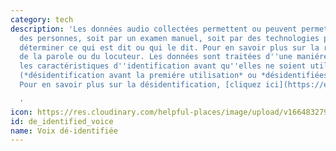 ```yaml
---
category: tech
description: 'Les données audio collectées permettent ou peuvent permettre d''identifier
  des personnes, soit par un examen manuel, soit par des technologies permettant de
  déterminer ce qui est dit ou qui le dit. Pour en savoir plus sur la reconnaissance
  de la parole ou du locuteur. Les données sont traitées d''une maniére qui supprime
  les caractéristiques d''identification avant qu''elles ne soient utilisées ou stockées.
  (*désidentification avant la premiére utilisation* ou *désidentifiées sur le dispositif*).
  Pour en savoir plus sur la désidentification, [cliquez ici](https://en.wikipedia.org/wiki/De-identification).

  '
icon: https://res.cloudinary.com/helpful-places/image/upload/v1664832799/dtpr-icons/tech/blue/voice_n42do2.svg
id: de_identified_voice
name: Voix dé-identifiée
---
```

